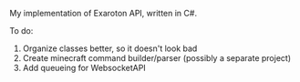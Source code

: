 My implementation of Exaroton API, written in C#.

To do:
1. Organize classes better, so it doesn't look bad
2. Create minecraft command builder/parser (possibly a separate project)
3. Add queueing for WebsocketAPI